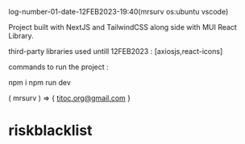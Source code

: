log-number-01-date-12FEB2023-19:40(mrsurv os:ubuntu vscode)

Project built with NextJS and TailwindCSS along side with MUI React Library.

third-party libraries used untill 12FEB2023 : [axiosjs,react-icons]

commands to run the project :

npm i
npm run dev

( mrsurv ) => { titoc.org@gmail.com }
# riskblacklist
